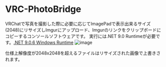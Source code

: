 # VRC-PhotoBridge

VRChatで写真を撮影した際に必要に応じてImagePadで表示出来るサイズ(2048)にリサイズしImgurにアップロード、Imgurのリンクをクリップボードにコピーするコンソールソフトウェアです。
実行には.NET 9.0 Runtimeが必要です。[.NET 9.0.6 Windows Runtime](https://dotnet.microsoft.com/ja-jp/download/dotnet/thank-you/runtime-9.0.6-windows-x64-installer)
![image](https://github.com/user-attachments/assets/2ba2f01d-ad74-43a6-8437-5c9932815add)

仕様上解像度が2048x2048を超えるファイルはリサイズされた画像で上書きされます。
